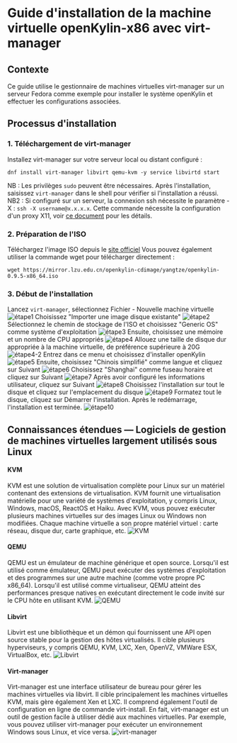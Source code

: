 # Guide d'installation de la machine virtuelle openKylin-x86 avec virt-manager

## Contexte
Ce guide utilise le gestionnaire de machines virtuelles virt-manager sur un serveur Fedora comme exemple pour installer le système openKylin et effectuer les configurations associées.

## Processus d'installation

### 1. Téléchargement de virt-manager
Installez virt-manager sur votre serveur local ou distant configuré :

`dnf install virt-manager libvirt qemu-kvm -y
service libvirtd start`


NB : Les privilèges `sudo` peuvent être nécessaires.
Après l'installation, saisissez `virt-manager` dans le shell pour vérifier si l'installation a réussi.
NB2 : Si configuré sur un serveur, la connexion ssh nécessite le paramètre -X : `ssh -X username@x.x.x.x`. Cette commande nécessite la configuration d'un proxy X11, voir [ce document](../其他/ssh-X11代理配置.md) pour les détails.

### 2. Préparation de l'ISO
Téléchargez l'image ISO depuis le [site officiel](https://www.openkylin.top/downloads/index-cn.html)
Vous pouvez également utiliser la commande wget pour télécharger directement :

`wget https://mirror.lzu.edu.cn/openkylin-cdimage/yangtze/openkylin-0.9.5-x86_64.iso `

### 3. Début de l'installation
Lancez `virt-manager`, sélectionnez Fichier - Nouvelle machine virtuelle
![étape1](./assets/virt-manager&openKylin-x86虚拟机安装/step1.png)
Choisissez "Importer une image disque existante"
![étape2](./assets/virt-manager&openKylin-x86虚拟机安装/step2.png)
Sélectionnez le chemin de stockage de l'ISO et choisissez "Generic OS" comme système d'exploitation
![étape3](./assets/virt-manager&openKylin-x86虚拟机安装/step3.png)
Ensuite, choisissez une mémoire et un nombre de CPU appropriés
![étape4](./assets/virt-manager&openKylin-x86虚拟机安装/step4.png)
Allouez une taille de disque dur appropriée à la machine virtuelle, de préférence supérieure à 20G
![étape4-2](./assets/virt-manager&openKylin-x86虚拟机安装/step4-2.png)
Entrez dans ce menu et choisissez d'installer openKylin
![étape5](./assets/virt-manager&openKylin-x86虚拟机安装/step5.png)
Ensuite, choisissez "Chinois simplifié" comme langue et cliquez sur Suivant
![étape6](./assets/virt-manager&openKylin-x86虚拟机安装/step6.png)
Choisissez "Shanghai" comme fuseau horaire et cliquez sur Suivant
![étape7](./assets/virt-manager&openKylin-x86虚拟机安装/step7.png)
Après avoir configuré les informations utilisateur, cliquez sur Suivant
![étape8](./assets/virt-manager&openKylin-x86虚拟机安装/step8.png)
Choisissez l'installation sur tout le disque et cliquez sur l'emplacement du disque
![étape9](./assets/virt-manager&openKylin-x86虚拟机安装/step9.png)
Formatez tout le disque, cliquez sur Démarrer l'installation. Après le redémarrage, l'installation est terminée.
![étape10](./assets/virt-manager&openKylin-x86虚拟机安装/step10.png)

## Connaissances étendues — Logiciels de gestion de machines virtuelles largement utilisés sous Linux

#### KVM
KVM est une solution de virtualisation complète pour Linux sur un matériel contenant des extensions de virtualisation. KVM fournit une virtualisation matérielle pour une variété de systèmes d'exploitation, y compris Linux, Windows, macOS, ReactOS et Haiku. Avec KVM, vous pouvez exécuter plusieurs machines virtuelles sur des images Linux ou Windows non modifiées. Chaque machine virtuelle a son propre matériel virtuel : carte réseau, disque dur, carte graphique, etc.
![KVM](./assets/virt-manager&openKylin-x86虚拟机安装/KVM.jpg)

#### QEMU
QEMU est un émulateur de machine générique et open source. Lorsqu'il est utilisé comme émulateur, QEMU peut exécuter des systèmes d'exploitation et des programmes sur une autre machine (comme votre propre PC x86_64). Lorsqu'il est utilisé comme virtualiseur, QEMU atteint des performances presque natives en exécutant directement le code invité sur le CPU hôte en utilisant KVM.
![QEMU](./assets/virt-manager&openKylin-x86虚拟机安装/QEMU.jpg)

#### Libvirt
Libvirt est une bibliothèque et un démon qui fournissent une API open source stable pour la gestion des hôtes virtualisés. Il cible plusieurs hyperviseurs, y compris QEMU, KVM, LXC, Xen, OpenVZ, VMWare ESX, VirtualBox, etc.
![Libvirt](./assets/virt-manager&openKylin-x86虚拟机安装/Libvirt.jpg)

#### Virt-manager
Virt-manager est une interface utilisateur de bureau pour gérer les machines virtuelles via libvirt. Il cible principalement les machines virtuelles KVM, mais gère également Xen et LXC. Il comprend également l'outil de configuration en ligne de commande virt-install. En fait, virt-manager est un outil de gestion facile à utiliser dédié aux machines virtuelles. Par exemple, vous pouvez utiliser virt-manager pour exécuter un environnement Windows sous Linux, et vice versa.
![virt-manager](./assets/virt-manager&openKylin-x86虚拟机安装/virt-manager.jpg)